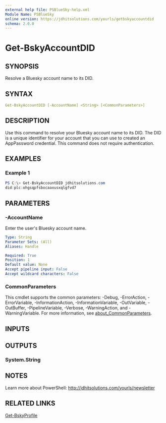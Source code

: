 ```yaml
---
external help file: PSBlueSky-help.xml
Module Name: PSBlueSky
online version: https://jdhitsolutions.com/yourls/getbskyaccountdid
schema: 2.0.0
---
```


# Get-BskyAccountDID

## SYNOPSIS

Resolve a Bluesky account name to its DID.

## SYNTAX

```yaml
Get-BskyAccountDID [-AccountName] <String> [<CommonParameters>]
```

## DESCRIPTION
Use this command to resolve your Bluesky account name to its DID.
The DID is a unique identifier for your account that you can use to created an AppPassword credential.
This command does not require authentication.

## EXAMPLES

### Example 1

```powershell
PS C:\> Get-BskyAccountDID jdhitsolutions.com
did:plc:ohgsqpfsbocaaxusxqlgfvd7
```

## PARAMETERS

### -AccountName

Enter the user's Bluesky account name.

```yaml
Type: String
Parameter Sets: (All)
Aliases: Handle

Required: True
Position: 1
Default value: None
Accept pipeline input: False
Accept wildcard characters: False
```

### CommonParameters

This cmdlet supports the common parameters: -Debug, -ErrorAction, -ErrorVariable, -InformationAction, -InformationVariable, -OutVariable, -OutBuffer, -PipelineVariable, -Verbose, -WarningAction, and -WarningVariable. For more information, see [about_CommonParameters](http://go.microsoft.com/fwlink/?LinkID=113216).

## INPUTS

## OUTPUTS

### System.String

## NOTES

Learn more about PowerShell: http://jdhitsolutions.com/yourls/newsletter

## RELATED LINKS

[Get-BskyProfile](Get-BskyProfile.md)

